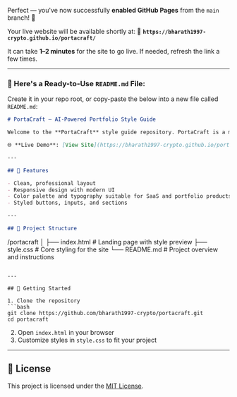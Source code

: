 Perfect — you've now successfully **enabled GitHub Pages** from the `main` branch! 🎉

Your live website will be available shortly at:
🔗 **`https://bharath1997-crypto.github.io/portacraft/`**

It can take **1–2 minutes** for the site to go live. If needed, refresh the link a few times.

---

### 📝 Here's a Ready-to-Use `README.md` File:

Create it in your repo root, or copy-paste the below into a new file called `README.md`:

```markdown
# PortaCraft – AI-Powered Portfolio Style Guide

Welcome to the **PortaCraft** style guide repository. PortaCraft is a modern, AI-assisted platform that helps job seekers, freelancers, and digital creatives create professional portfolio websites with zero coding.

🌐 **Live Demo**: [View Site](https://bharath1997-crypto.github.io/portacraft/)

---

## 🎨 Features

- Clean, professional layout
- Responsive design with modern UI
- Color palette and typography suitable for SaaS and portfolio products
- Styled buttons, inputs, and sections

---

## 📁 Project Structure

```

/portacraft
│
├── index.html        # Landing page with style preview
├── style.css         # Core styling for the site
└── README.md         # Project overview and instructions

````

---

## 🚀 Getting Started

1. Clone the repository  
```bash
git clone https://github.com/bharath1997-crypto/portacraft.git
cd portacraft
````

2. Open `index.html` in your browser
3. Customize styles in `style.css` to fit your project

---

## 📄 License

This project is licensed under the [MIT License](LICENSE).

```
